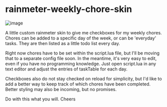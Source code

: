 # rainmeter-weekly-chore-skin

![image](https://user-images.githubusercontent.com/90343697/196525367-8e32f1a3-748f-47c3-8c9f-78f411fdd921.PNG)

A little custom rainmeter skin to give me checkboxes for my weekly chores. Chores can be added to a specific day of the week, or can be 'everyday' tasks. They are then listed as a little todo list every day.

Right now chores have to be set within the script.lua file, but I'll be moving that to a separate config file soon. In the meantime, it's very easy to edit, even if you have no programming knowledge. Just open script.lua in any text editor and adjust the entries of taskTable for each day.

Checkboxes also do not stay checked on reload for simplicity, but I'd like to add a better way to keep track of which chores have been completed. Better styling may also be incoming, but no promises.

Do with this what you will. Cheers
